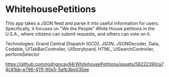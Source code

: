 # WhitehousePetitions

This app takes a JSON feed and parse it into useful information for users. Specifically, it focuses on "We the People" White House petitions in the U.S.A., where citizens can submit requests, and others can vote on it.

Technologies: Grand Central Dispatch (GCD), JSON, JSONDecoder, Data, Codable, UITabBarController, UIStoryboard, HTML, UISearchController, performSelector

https://github.com/rodrigocav94/WhitehousePetitions/assets/58222390/a74c81bb-e796-411f-90e5-5afb3be035ee
